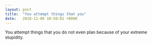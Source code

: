 ```yaml
---
layout: post
title:  "You attempt things that you"
date:   2018-11-06 10:50:02 +0000
---
```

You attempt things that you do not even plan because of your extreme stupidity.

